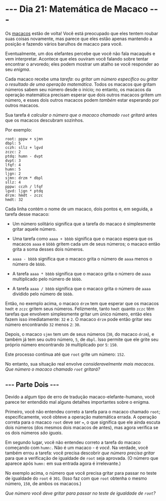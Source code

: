# --- Dia 21: Matemática de Macaco ---

Os [macacos](../day11) estão de volta! Você está preocupado que eles tentem roubar suas coisas novamente, mas parece que eles estão apenas mantendo a posição e fazendo vários barulhos de macaco para você.

Eventualmente, um dos elefantes percebe que você não fala macaquês e vem interpretar. Acontece que eles ouviram você falando sobre tentar encontrar o arvoredo; eles podem mostrar um atalho se você responder ao seu *enigma*.

Cada macaco recebe uma *tarefa*: ou *gritar um número específico* ou *gritar o resultado de uma operação matemática*. Todos os macacos que gritam números sabem seu número desde o início; no entanto, os macacos da operação matemática precisam esperar que dois outros macacos gritem um número, e esses dois outros macacos podem *também* estar esperando por outros macacos.

Sua tarefa é *calcular o número que o macaco chamado `root` gritará* antes que os macacos descubram sozinhos.

Por exemplo:

```
root: pppw + sjmn
dbpl: 5
cczh: sllz + lgvd
zczc: 2
ptdq: humn - dvpt
dvpt: 3
lfqf: 4
humn: 5
ljgn: 2
sjmn: drzm * dbpl
sllz: 4
pppw: cczh / lfqf
lgvd: ljgn * ptdq
drzm: hmdt - zczc
hmdt: 32

```

Cada linha contém o nome de um macaco, dois pontos e, em seguida, a tarefa desse macaco:


  - Um número solitário significa que a tarefa do macaco é simplesmente gritar aquele número.

  - Uma tarefa como `aaaa + bbbb` significa que o macaco espera que os macacos `aaaa` e `bbbb` gritem cada um de seus números; o macaco então grita a soma desses dois números.

  - `aaaa - bbbb` significa que o macaco grita o número de `aaaa` menos o número de `bbbb`.

  - A tarefa `aaaa * bbbb` significa que o macaco grita o número de `aaaa` multiplicado pelo número de `bbbb`.

  - A tarefa `aaaa / bbbb` significa que o macaco grita o número de `aaaa` dividido pelo número de `bbbb`.


Então, no exemplo acima, o macaco `drzm` tem que esperar que os macacos `hmdt` e `zczc` gritem seus números. Felizmente, tanto `hmdt` quanto `zczc` têm tarefas que envolvem simplesmente gritar um único número, então eles fazem isso imediatamente: `32` e `2`. O macaco `drzm` pode então gritar seu número encontrando `32` menos `2`: `30`.

Depois, o macaco `sjmn` tem um de seus números (`30`, do macaco `drzm`), e também já tem seu outro número, `5`, de `dbpl`. Isso permite que ele grite seu próprio número encontrando `30` multiplicado por `5`: `150`.

Este processo continua até que `root` grite um número: `152`.

No entanto, sua situação real envolve *consideravelmente mais macacos*. *Que número o macaco chamado `root` gritará?*

## --- Parte Dois ---

Devido a algum tipo de erro de tradução macaco-elefante-humano, você parece ter entendido mal alguns detalhes importantes sobre o enigma.

Primeiro, você não entendeu correto a tarefa para o macaco chamado `root`; especificamente, você obteve a operação matemática errada. A operação correta para o macaco `root` deve ser `=`, o que significa que ele ainda escuta dois números (dos mesmos dois macacos de antes), mas agora verifica se os dois números *são iguais*.

Em segundo lugar, você não entendeu correto a tarefa do macaco começando com `humn:`. Não é um macaco - é *você*. Na verdade, você também errou a tarefa: você precisa descobrir *que número precisa gritar* para que a verificação de igualdade de `root` seja aprovada. (O número que aparece após `humn:` em sua entrada agora é irrelevante.)

No exemplo acima, o número que você precisa gritar para passar no teste de igualdade do `root` é `301`. (Isso faz com que `root` obtenha o mesmo número, `150`, de ambos os macacos.)

*Que número você deve gritar para passar no teste de igualdade de `root`?*
